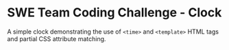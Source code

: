 # SWE Team Coding Challenge - Clock

A simple clock demonstrating the use of `<time>` and `<template>` HTML tags and partial CSS attribute matching.
